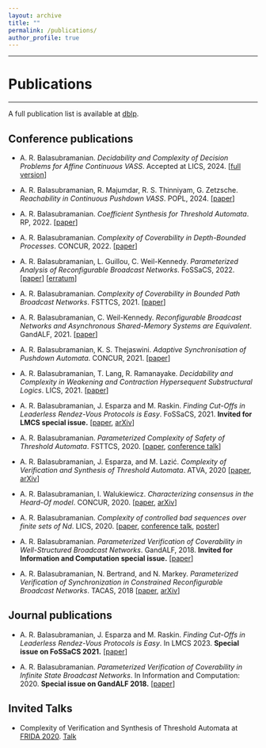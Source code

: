 ```yaml
---
layout: archive
title: ""
permalink: /publications/
author_profile: true
---
```

--------------
# Publications
--------------

A full publication list is available at [dblp](https://dblp.org/pid/215/5409.html).

## Conference publications

* A. R. Balasubramanian. *Decidability and Complexity of Decision Problems for Affine Continuous VASS*. Accepted at LICS, 2024. [[full version](/files/LICS24.pdf)]

* A. R. Balasubramanian, R. Majumdar, R. S. Thinniyam, G. Zetzsche. *Reachability in Continuous Pushdown VASS*. POPL, 2024. [[paper](https://dl.acm.org/doi/10.1145/3633279)]

* A. R. Balasubramanian. *Coefficient Synthesis for Threshold Automata*. RP, 2022. [[paper](https://link.springer.com/chapter/10.1007/978-3-031-19135-0_9)]

* A. R. Balasubramanian. *Complexity of Coverability in Depth-Bounded Processes*. CONCUR, 2022. [[paper](https://drops.dagstuhl.de/opus/volltexte/2022/17080/)]

* A. R. Balasubramanian, L. Guillou, C. Weil-Kennedy. *Parameterized Analysis of Reconfigurable Broadcast Networks*. FoSSaCS, 2022. [[paper](https://link.springer.com/chapter/10.1007/978-3-030-99253-8_4)] [[erratum](/files/second-erratum.pdf)]

* A. R. Balasubramanian. *Complexity of Coverability in Bounded Path Broadcast Networks*. FSTTCS, 2021. [[paper](https://drops.dagstuhl.de/opus/volltexte/2021/15546/)] 

* A. R. Balasubramanian, C. Weil-Kennedy. *Reconfigurable Broadcast Networks and Asynchronous Shared-Memory Systems are Equivalent*. GandALF, 2021. [[paper](https://arxiv.org/abs/2108.07510)]

* A. R. Balasubramanian, K. S. Thejaswini. *Adaptive Synchronisation of Pushdown Automata*. CONCUR, 2021. [[paper](https://drops.dagstuhl.de/opus/volltexte/2021/14394/)]

* A. R. Balasubramanian, T. Lang, R. Ramanayake. *Decidability and Complexity in Weakening and Contraction Hypersequent Substructural Logics*. LICS, 2021. [[paper](https://ieeexplore.ieee.org/document/9470733)]

* A. R. Balasubramanian, J. Esparza and M. Raskin. *Finding Cut-Offs in Leaderless Rendez-Vous Protocols is Easy*. FoSSaCS, 2021. **Invited for LMCS special issue.** [[paper](https://link.springer.com/chapter/10.1007/978-3-030-71995-1_3), [arXiv](https://arxiv.org/abs/2010.09471)]

* A. R. Balasubramanian. *Parameterized Complexity of Safety of Threshold Automata*. FSTTCS, 2020. [[paper](https://drops.dagstuhl.de/opus/volltexte/2020/13278/), [conference talk](https://www.youtube.com/watch?v=8bPVizOpwkE)]

* A. R. Balasubramanian, J. Esparza, and M. Lazić. *Complexity of Verification and Synthesis of Threshold Automata*. ATVA, 2020 [[paper](https://link.springer.com/chapter/10.1007%2F978-3-030-59152-6_8),
[arXiv](https://arxiv.org/abs/2007.06248)]

* A. R. Balasubramanian, I. Walukiewicz. *Characterizing consensus in the Heard-Of model*.
CONCUR, 2020. [[paper](https://drops.dagstuhl.de/opus/volltexte/2020/12821/), [arXiv](https://arxiv.org/abs/2004.09621)]

* A. R. Balasubramanian. *Complexity of controlled bad sequences over finite sets of Nd*. LICS, 2020. [[paper](https://doi.org/10.1145/3373718.3394753), [conference talk](https://www.youtube.com/watch?v=JmM8Tp5_1II), [poster](http://highlights-conference.org/2020-posters/14B/poster-14B-2.png)]

* A. R. Balasubramanian. *Parameterized Verification of Coverability in Well-Structured Broadcast Networks*. GandALF, 2018. **Invited for Information and Computation special issue.** [[paper](https://arxiv.org/abs/1809.03099v1)]

* A. R. Balasubramanian, N. Bertrand, and N. Markey. *Parameterized Verification of Synchronization in Constrained Reconfigurable Broadcast Networks*. TACAS, 2018 
[[paper](https://link.springer.com/chapter/10.1007%2F978-3-319-89963-3_3), [arXiv](https://arxiv.org/abs/1802.08469)]

## Journal publications

* A. R. Balasubramanian, J. Esparza and M. Raskin. *Finding Cut-Offs in Leaderless Rendez-Vous Protocols is Easy*. In LMCS 2023. **Special issue on FoSSaCS 2021.**  [[paper](https://lmcs.episciences.org/12402)]

* A. R. Balasubramanian. *Parameterized Verification of Coverability in Infinite State Broadcast Networks*.
In Information and Computation: 2020. **Special issue on GandALF 2018.** [[paper](https://www.sciencedirect.com/science/article/abs/pii/S0890540120300808)]

## Invited Talks

* Complexity of Verification and Synthesis of Threshold Automata at [FRIDA 2020](https://frida2020.galois.com/). [Talk](https://www.youtube.com/watch?v=WrP8G_TE7so)


